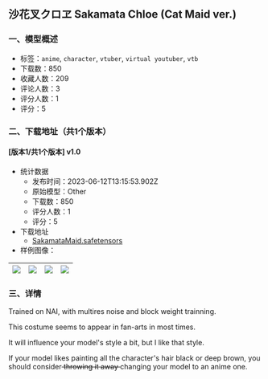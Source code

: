 ## 沙花叉クロヱ Sakamata Chloe (Cat Maid ver.)
### 一、模型概述

- 标签：`anime`, `character`, `vtuber`, `virtual youtuber`, `vtb`
- 下载数：850
- 收藏人数：209
- 评论人数：3
- 评分人数：1
- 评分：5

### 二、下载地址（共1个版本）

#### [版本1/共1个版本] v1.0

- 统计数据
  - 发布时间：2023-06-12T13:15:53.902Z
  - 原始模型：Other
  - 下载数：850
  - 评分人数：1
  - 评分：5
- 下载地址
  - [SakamataMaid.safetensors](https://civitai.com/api/download/models/94510)
- 样例图像：

| <img src="https://image.civitai.com/xG1nkqKTMzGDvpLrqFT7WA/822be8f0-aea5-4526-8a42-6e03611799c3/width=450/1152264.jpeg" /> | <img src="https://image.civitai.com/xG1nkqKTMzGDvpLrqFT7WA/43efaf78-1b3d-4a2f-b151-4eaffa267238/width=450/1119703.jpeg" /> | <img src="https://image.civitai.com/xG1nkqKTMzGDvpLrqFT7WA/252cb735-ab32-4bc7-9893-cc6c65258d58/width=450/1120221.jpeg" /> | <img src="https://image.civitai.com/xG1nkqKTMzGDvpLrqFT7WA/cf2a37e0-0fdb-488d-be9a-c0cfca4d2026/width=450/1119700.jpeg" /> |
| ---- | ---- | ---- | ---- |


### 三、详情
<p>Trained on NAI, with multires noise and block weight trainning.</p><p>This costume seems to appear in fan-arts in most times.</p><p>It will influence your model's style a bit, but I like that style.</p><p></p><p>If your model likes painting all the character's hair black or deep brown, you should consider<s> throwing it away </s>changing your model to an anime one.</p>